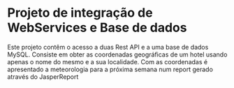 <h1>Projeto de integração de WebServices e Base de dados</h1>

Este projeto contêm o acesso a duas Rest API e a uma base de dados MySQL.
Consiste em obter as coordenadas geográficas de um hotel usando apenas o nome do mesmo 
e a sua localidade.
Com as coordenadas é apresentado a meteorologia para a próxima semana num report gerado através do JasperReport